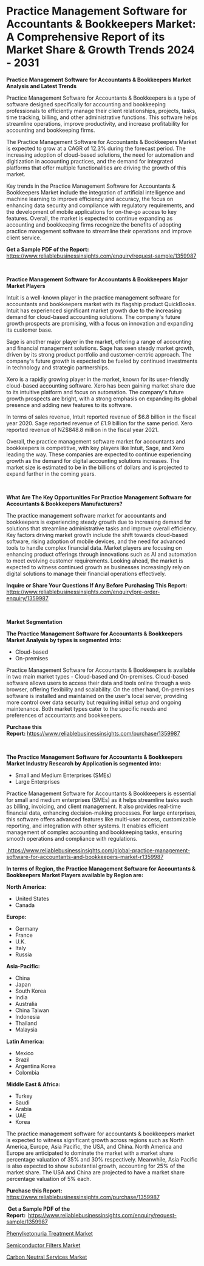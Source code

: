 <p><h1>Practice Management Software for Accountants & Bookkeepers Market: A Comprehensive Report of its Market Share & Growth Trends 2024 - 2031</h1></p><p><strong>Practice Management Software for Accountants & Bookkeepers Market Analysis and Latest Trends</strong></p>
<p><p>Practice Management Software for Accountants & Bookkeepers is a type of software designed specifically for accounting and bookkeeping professionals to efficiently manage their client relationships, projects, tasks, time tracking, billing, and other administrative functions. This software helps streamline operations, improve productivity, and increase profitability for accounting and bookkeeping firms.</p><p>The Practice Management Software for Accountants & Bookkeepers Market is expected to grow at a CAGR of 12.3% during the forecast period. The increasing adoption of cloud-based solutions, the need for automation and digitization in accounting practices, and the demand for integrated platforms that offer multiple functionalities are driving the growth of this market. </p><p>Key trends in the Practice Management Software for Accountants & Bookkeepers Market include the integration of artificial intelligence and machine learning to improve efficiency and accuracy, the focus on enhancing data security and compliance with regulatory requirements, and the development of mobile applications for on-the-go access to key features. Overall, the market is expected to continue expanding as accounting and bookkeeping firms recognize the benefits of adopting practice management software to streamline their operations and improve client service.</p></p>
<p><strong>Get a Sample PDF of the Report:&nbsp;</strong> <a href="https://www.reliablebusinessinsights.com/enquiry/request-sample/1359987">https://www.reliablebusinessinsights.com/enquiry/request-sample/1359987</a></p>
<p>&nbsp;</p>
<p><strong>Practice Management Software for Accountants & Bookkeepers Major Market Players</strong></p>
<p><p>Intuit is a well-known player in the practice management software for accountants and bookkeepers market with its flagship product QuickBooks. Intuit has experienced significant market growth due to the increasing demand for cloud-based accounting solutions. The company's future growth prospects are promising, with a focus on innovation and expanding its customer base.</p><p>Sage is another major player in the market, offering a range of accounting and financial management solutions. Sage has seen steady market growth, driven by its strong product portfolio and customer-centric approach. The company's future growth is expected to be fueled by continued investments in technology and strategic partnerships.</p><p>Xero is a rapidly growing player in the market, known for its user-friendly cloud-based accounting software. Xero has been gaining market share due to its intuitive platform and focus on automation. The company's future growth prospects are bright, with a strong emphasis on expanding its global presence and adding new features to its software.</p><p>In terms of sales revenue, Intuit reported revenue of $6.8 billion in the fiscal year 2020. Sage reported revenue of £1.9 billion for the same period. Xero reported revenue of NZ$848.8 million in the fiscal year 2021.</p><p>Overall, the practice management software market for accountants and bookkeepers is competitive, with key players like Intuit, Sage, and Xero leading the way. These companies are expected to continue experiencing growth as the demand for digital accounting solutions increases. The market size is estimated to be in the billions of dollars and is projected to expand further in the coming years.</p></p>
<p>&nbsp;</p>
<p><strong>What Are The Key Opportunities For Practice Management Software for Accountants & Bookkeepers Manufacturers?</strong></p>
<p><p>The practice management software market for accountants and bookkeepers is experiencing steady growth due to increasing demand for solutions that streamline administrative tasks and improve overall efficiency. Key factors driving market growth include the shift towards cloud-based software, rising adoption of mobile devices, and the need for advanced tools to handle complex financial data. Market players are focusing on enhancing product offerings through innovations such as AI and automation to meet evolving customer requirements. Looking ahead, the market is expected to witness continued growth as businesses increasingly rely on digital solutions to manage their financial operations effectively.</p></p>
<p><strong>Inquire or Share Your Questions If Any Before Purchasing This Report:</strong> <a href="https://www.reliablebusinessinsights.com/enquiry/pre-order-enquiry/1359987">https://www.reliablebusinessinsights.com/enquiry/pre-order-enquiry/1359987</a></p>
<p>&nbsp;</p>
<p><strong>Market Segmentation</strong></p>
<p><strong>The Practice Management Software for Accountants & Bookkeepers Market Analysis by types is segmented into:</strong></p>
<p><ul><li>Cloud-based</li><li>On-premises</li></ul></p>
<p><p>Practice Management Software for Accountants & Bookkeepers is available in two main market types - Cloud-based and On-premises. Cloud-based software allows users to access their data and tools online through a web browser, offering flexibility and scalability. On the other hand, On-premises software is installed and maintained on the user's local server, providing more control over data security but requiring initial setup and ongoing maintenance. Both market types cater to the specific needs and preferences of accountants and bookkeepers.</p></p>
<p><strong>Purchase this Report:&nbsp;</strong><a href="https://www.reliablebusinessinsights.com/purchase/1359987">https://www.reliablebusinessinsights.com/purchase/1359987</a></p>
<p>&nbsp;</p>
<p><strong>The Practice Management Software for Accountants & Bookkeepers Market Industry Research by Application is segmented into:</strong></p>
<p><ul><li>Small and Medium Enterprises (SMEs)</li><li>Large Enterprises</li></ul></p>
<p><p>Practice Management Software for Accountants & Bookkeepers is essential for small and medium enterprises (SMEs) as it helps streamline tasks such as billing, invoicing, and client management. It also provides real-time financial data, enhancing decision-making processes. For large enterprises, this software offers advanced features like multi-user access, customizable reporting, and integration with other systems. It enables efficient management of complex accounting and bookkeeping tasks, ensuring smooth operations and compliance with regulations.</p></p>
<p><a href="https://www.reliablebusinessinsights.com/global-practice-management-software-for-accountants-and-bookkeepers-market-r1359987">&nbsp;https://www.reliablebusinessinsights.com/global-practice-management-software-for-accountants-and-bookkeepers-market-r1359987</a></p>
<p><strong>In terms of Region, the Practice Management Software for Accountants & Bookkeepers Market Players available by Region are:</strong></p>
<p>
    <p> <strong> North America: </strong>
        <ul>
            <li>United States</li>
            <li>Canada</li>
        </ul>
        </p> 
    <p> <strong> Europe: </strong>
        <ul>
            <li>Germany</li>
            <li>France</li>
            <li>U.K.</li>
            <li>Italy</li>
            <li>Russia</li>
        </ul>
        </p> 
    <p> <strong> Asia-Pacific: </strong>
        <ul>
            <li>China</li>
            <li>Japan</li>
            <li>South Korea</li>
            <li>India</li>
            <li>Australia</li>
            <li>China Taiwan</li>
            <li>Indonesia</li>
            <li>Thailand</li>
            <li>Malaysia</li>
        </ul>
        </p> 
    <p> <strong> Latin America: </strong>
        <ul>
            <li>Mexico</li>
            <li>Brazil</li>
            <li>Argentina Korea</li>
            <li>Colombia</li>
        </ul>
        </p> 
    <p> <strong> Middle East & Africa: </strong>
        <ul>
            <li>Turkey</li>
            <li>Saudi</li>
            <li>Arabia</li>
            <li>UAE</li>
            <li>Korea</li>
        </ul>
    </p>
    </p>
<p><p>The practice management software for accountants & bookkeepers market is expected to witness significant growth across regions such as North America, Europe, Asia Pacific, the USA, and China. North America and Europe are anticipated to dominate the market with a market share percentage valuation of 35% and 30% respectively. Meanwhile, Asia Pacific is also expected to show substantial growth, accounting for 25% of the market share. The USA and China are projected to have a market share percentage valuation of 5% each.</p></p>
<p><strong>Purchase this Report: </strong><a href="https://www.reliablebusinessinsights.com/purchase/1359987">https://www.reliablebusinessinsights.com/purchase/1359987</a></p>
<p>&nbsp;<strong>Get a Sample PDF of the Report:&nbsp;&nbsp;</strong><a href="https://www.reliablebusinessinsights.com/enquiry/request-sample/1359987">https://www.reliablebusinessinsights.com/enquiry/request-sample/1359987</a></p>
<p><strong></strong></p>
<p><p><a href="https://www.linkedin.com/pulse/phenylketonuria-treatment-market-exploring-share-trends-huire">Phenylketonuria Treatment Market</a></p><p><a href="https://www.linkedin.com/pulse/analyzing-semiconductor-filters-market-global-industry-perspective-5inze">Semiconductor Filters Market</a></p><p><a href="https://www.linkedin.com/pulse/carbon-neutral-services-market-trends-analysis-forecasted-period-f8are">Carbon Neutral Services Market</a></p></p>